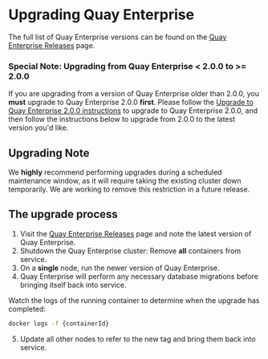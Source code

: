 # Upgrading Quay Enterprise

The full list of Quay Enterprise versions can be found on the [Quay Enterprise Releases](https://tectonic.com/quay-enterprise/releases/) page.

### Special Note: Upgrading from Quay Enterprise < 2.0.0 to >= 2.0.0

If you are upgrading from a version of Quay Enterprise older than 2.0.0, you **must** upgrade to Quay Enterprise 2.0.0 **first**. Please follow the [Upgrade to Quay Enterprise 2.0.0 instructions](quay-enterprise-2.md) to upgrade to Quay Enterprise 2.0.0, and then follow the instructions below to upgrade from 2.0.0 to the latest version you'd like.

## Upgrading Note

We **highly** recommend performing upgrades during a scheduled maintenance window, as it will require taking the existing cluster down temporarily. We are working to remove this restriction in a future release.

## The upgrade process

1. Visit the [Quay Enterprise Releases](https://tectonic.com/quay-enterprise/releases/) page and note the latest version of Quay Enterprise.
2. Shutdown the Quay Enterprise cluster: Remove **all** containers from service.
3. On a **single** node, run the newer version of Quay Enterprise.
4. Quay Enterprise will perform any necessary database migrations before bringing itself back into service.

Watch the logs of the running container to determine when the upgrade has completed:

```sh
docker logs -f {containerId}
```

5. Update all other nodes to refer to the new tag and bring them back into service.
